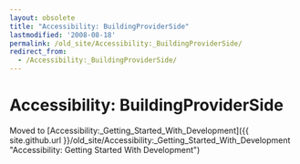 ```yaml
---
layout: obsolete
title: "Accessibility: BuildingProviderSide"
lastmodified: '2008-08-18'
permalink: /old_site/Accessibility:_BuildingProviderSide/
redirect_from:
  - /Accessibility:_BuildingProviderSide/
---
```


Accessibility: BuildingProviderSide
===================================

Moved to [Accessibility:\_Getting\_Started\_With\_Development]({{ site.github.url }}/old_site/Accessibility:_Getting_Started_With_Development "Accessibility: Getting Started With Development")

